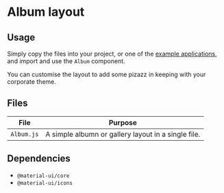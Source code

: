 # Album layout

## Usage

Simply copy the files into your project, or one of the [example applications](https://github.com/mui-org/material-ui/tree/master/examples), and import and use the `Album` component.

You can customise the layout to add some pizazz in keeping with your corporate theme.

## Files

| File  | Purpose  |
|---    |---       |
| `Album.js` | A simple albumn or gallery layout in a single file. |


## Dependencies

- `@material-ui/core`
- `@material-ui/icons`

